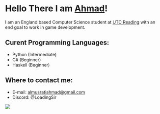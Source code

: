 # Hello There I am <a href = "https://www.linkedin.com/in/ahmad-almusrati/" target = "_blank">Ahmad<a>!

I am an England based Computer Science student at <a href = "https://www.utcreading.co.uk/" target= "_blank">UTC Reading<a> with an end goal to work in game development.

## Curent Programming Languages:
  - Python (Intermediate)
  - C# (Beginner)
  - Haskell (Beginner)

## Where to contact me:
  - E-mail: almusratiahmad@gmail.com
  - Discord: @LoadingSir


![](https://komarev.com/ghpvc/?username=AhmadAlmusrati)  
